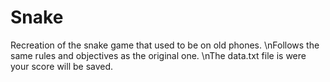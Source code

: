 # Snake
Recreation of the snake game that used to be on old phones.
\nFollows the same rules and objectives as the original one.
\nThe data.txt file is were your score will be saved.
